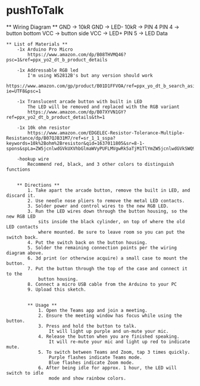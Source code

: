 # pushToTalk

** Wiring Diagram **
        GND -> 10kR 
        GND -> LED-
        10kR -> PIN 4
        PIN 4 -> button bottom
        VCC -> button side
        VCC -> LED+
        PIN 5 -> LED Data

    
    ** List of Materials **
        -1x Arduino Pro Micro 
            https://www.amazon.com/dp/B08THVMQ46?psc=1&ref=ppx_yo2_dt_b_product_details
        
        -1x Addressable RGB led
            I'm using WS2812B's but any version should work
            https://www.amazon.com/gp/product/B01D1FFVOA/ref=ppx_yo_dt_b_search_asin_title?ie=UTF8&psc=1

        -1x Translucent arcade button with built in LED
            The LED will be removed and replaced with the RGB variant
            https://www.amazon.com/dp/B07XYVN1GY?ref=ppx_yo2_dt_b_product_details&th=1

        -1x 10k ohm resistor
            https://www.amazon.com/EDGELEC-Resistor-Tolerance-Multiple-Resistance/dp/B07QJB31M7/ref=sr_1_1_sspa?keywords=10k%2Bohm%2Bresistor&qid=1637011805&sr=8-1-spons&spLa=ZW5jcnlwdGVkUXVhbGlmaWVyPUFLMVgwRk5aTjM1TlYmZW5jcnlwdGVkSWQ9QTEwMjcwMzMyMzlCV0ZUWUpMUExYJmVuY3J5cHRlZEFkSWQ9QTA4MDc3MjEyQU1UQlZFV08xQUdMJndpZGdldE5hbWU9c3BfYXRmJmFjdGlvbj1jbGlja1JlZGlyZWN0JmRvTm90TG9nQ2xpY2s9dHJ1ZQ&th=1

        -hookup wire
            Recommend red, black, and 3 other colors to distinguish functions


        ** Directions **
            1. Take apart the arcade button, remove the built in LED, and discard it.
            2. Use needle nose pliers to remove the metal LED contacts.
            3. Solder power and control wires to the new RGB LED.
            3. Run the LED wires down through the button housing, so the new RGB LED
                sits inside the black cylinder, on top of where the old LED contacts
                where mounted. Be sure to leave room so you can put the switch back.
            4. Put the switch back on the button housing.
            5. Solder the remaining connection points per the wiring diagram above.
            6. 3d print (or otherwise acquire) a small case to mount the button.
            7. Put the button through the top of the case and connect it to the
                button housing.
            8. Connect a micro USB cable from the Arduino to your PC
            9. Upload this sketch.
            

            ** Usage **
                1. Open the Teams app and join a meeting.
                2. Ensure the meeting window has focus while using the button.
                3. Press and hold the button to talk.
                    It will light up purple and un-mute your mic.
                4. Release the button when you are finished speaking.
                    It will re-mute your mic and light up red to indicate mute.
                5. To switch between Teams and Zoom, tap 3 times quickly.
                    Purple flashes indicate Teams mode.
                    Blue flashes indicate Zoom mode.
                6. After being idle for approx. 1 hour, the LED will switch to idle
                    mode and show rainbow colors.
